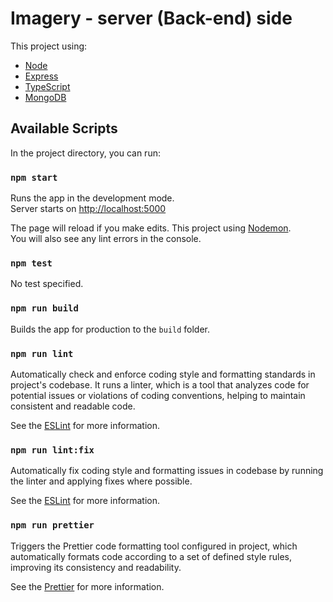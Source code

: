 # Imagery - server (Back-end) side

This project using:

- [Node](https://nodejs.org/en)
- [Express](https://expressjs.com/)
- [TypeScript](https://www.typescriptlang.org/)
- [MongoDB](https://www.mongodb.com/)

## Available Scripts

In the project directory, you can run:

### `npm start`

Runs the app in the development mode.<br />
Server starts on [http://localhost:5000](http://localhost:5000)

The page will reload if you make edits. This project using [Nodemon](https://nodemon.io/).<br />
You will also see any lint errors in the console.

### `npm test`

No test specified.

### `npm run build`

Builds the app for production to the `build` folder.<br />

### `npm run lint`

Automatically check and enforce coding style and formatting standards in project's codebase. It runs a linter, which is a tool that analyzes code for potential issues or violations of coding conventions, helping to maintain consistent and readable code.

See the [ESLint](https://eslint.org/) for more information.

### `npm run lint:fix`

Automatically fix coding style and formatting issues in codebase by running the linter and applying fixes where possible.

See the [ESLint](https://eslint.org/) for more information.

### `npm run prettier`

Triggers the Prettier code formatting tool configured in project, which automatically formats code according to a set of defined style rules, improving its consistency and readability.

See the [Prettier](https://prettier.io/) for more information.
